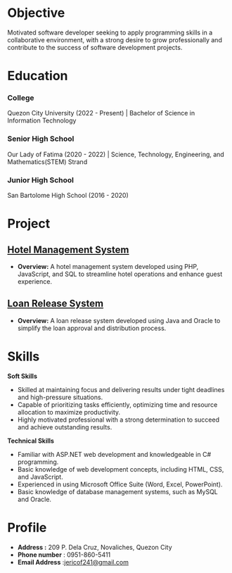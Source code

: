 # Objective
Motivated software developer seeking to apply programming skills in a collaborative environment, with a strong desire to grow professionally and contribute to the success of software development projects.

# Education
### **College** 
Quezon City University (2022 - Present) | Bachelor of Science in Information Technology
   
### **Senior High School** 
Our Lady of Fatima (2020 - 2022) | Science, Technology, Engineering, and Mathematics(STEM) Strand
   
### **Junior High School** 
San Bartolome High School (2016 - 2020)


# Project
## **[Hotel Management System](https://www.figma.com/proto/54EzdEs1B7SHw9z8bBPIqj/IS-%7C-PF-SMDC-SYSTEM?node-id=1-2&node-type=canvas&t=BQz1Dgpeb75xfSaN-0&scaling=min-zoom&content-scaling=fixed&page-id=0%3A1)**
- **Overview:** A hotel management system developed using PHP, JavaScript, and SQL to streamline hotel operations and enhance guest experience.
  
## **[Loan Release System](https://www.figma.com/proto/seld4vqP2rFCVR94XfmuwK/Loan-Release-System?node-id=4-2&node-type=canvas&t=rwYDF6nNNp8iK9Sg-0&scaling=scale-down&content-scaling=fixed&page-id=0%3A1&starting-point-node-id=4%3A2&show-proto-sidebar=1)**
- **Overview:** A loan release system developed using Java and Oracle to simplify the loan approval and distribution process.


# Skills
 **Soft Skills**
- Skilled at maintaining focus and delivering results under tight deadlines and high-pressure situations.
- Capable of prioritizing tasks efficiently, optimizing time and resource allocation to maximize productivity.
- Highly motivated professional with a strong determination to succeed and achieve outstanding results.

**Technical Skills**
- Familiar with ASP.NET web development and knowledgeable in C# programming.
- Basic knowledge of web development concepts, including HTML, CSS, and JavaScript.
- Experienced in using Microsoft Office Suite (Word, Excel, PowerPoint).
- Basic knowledge of database management systems, such as MySQL and Oracle.

# Profile
- **Address :** 209 P. Dela Cruz, Novaliches, Quezon City
- **Phone number** : 0951-860-5411
- **Email Address** :jericof241@gmail.com

